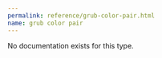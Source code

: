 ```yaml
---
permalink: reference/grub-color-pair.html
name: grub color pair
---
```


No documentation exists for this type.